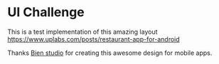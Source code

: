 # UI Challenge

This is a test implementation of this amazing layout https://www.uplabs.com/posts/restaurant-app-for-android

Thanks [Bien studio](https://bien.studio/) for creating this awesome design for mobile apps.
